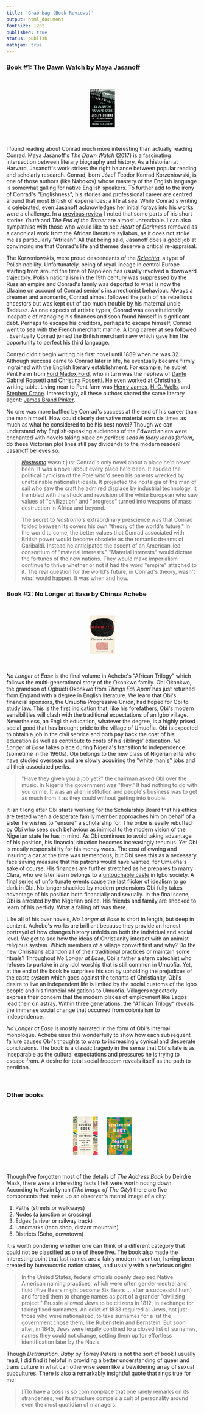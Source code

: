 ```yaml
---
title: 'Grab bag (Book Reviews)'
output: html_document
fontsize: 12pt
published: true
status: publish
mathjax: true
---
```


### Book #1: The Dawn Watch by Maya Jasanoff

<br>
<p align="center"><img src="/figures/dawn_watch.jpg" width="13%"></p>
<br>

I found reading about Conrad much more interesting than actually reading Conrad. Maya Jasanoff's *The Dawn Watch* (2017) is a fascinating intersection between literary biography and history. As a historian at Harvard, Jasanoff's work strikes the right balance between popular reading and scholarly research. Conrad, born Józef Teodor Konrad Korzeniowski, is one of those authors (like Nabokov) whose mastery of the English language is somewhat galling for native English speakers. To further add to the irony of Conrad's "Englishness", his stories and professional career are centred around that most British of experiences: a life at sea. While Conrad's writing is celebrated, even Jasanoff acknowledges her initial forays into his works were a challenge.  In a [previous review](https://bioeconometrician.github.io/winter_reads/) I noted that some parts of his short stories *Youth* and *The End of the Tether* are almost unreadable. I can also sympathise with those who would like to see *Heart of Darkness* removed as a canonical work from the African literature syllabus, as it does not strike me as particularly "African". All that being said, Jasanoff does a good job at convincing me that Conrad's life and themes deserve a critical re-appraisal. 

The Korzeniowskis, were proud descendants of the [*Szlachta*](https://en.wikipedia.org/wiki/Szlachta), a type of Polish nobility. Unfortunately, being of royal lineage in central Europe starting from around the time of Napoleon has usually involved a downward trajectory. Polish nationalism in the 19th century was suppressed by the Russian empire and Conrad's family was deported to what is now the Ukraine on account of Conrad senior's insurrectionist behaviour. Always a dreamer and a romantic, Conrad almost followed the path of his rebellious ancestors but was kept out of too much trouble by his maternal uncle Tadeusz. As one expects of artistic types, Conrad was constitutionally incapable of managing his finances and soon found himself in significant debt. Perhaps to escape his creditors, perhaps to escape himself, Conrad went to sea with the French merchant marine. A long career at sea followed . Eventually Conrad joined the British merchant navy which gave him the opportunity to perfect his third language. 

Conrad didn't begin writing his first novel until 1889 when he was 32. Although success came to Conrad later in life, he eventually became firmly ingrained with the English literary establishment. For example, he sublet Pent Farm from [Ford Madox Ford](https://en.wikipedia.org/wiki/Ford_Madox_Ford), who in turn was the nephew of [Dante Gabriel Rossetti](https://en.wikipedia.org/wiki/Dante_Gabriel_Rossetti) and [Christina Rossetti](https://en.wikipedia.org/wiki/Christina_Rossetti). He even worked at Christina's writing table. Living near to Pent farm was [Henry James](https://en.wikipedia.org/wiki/Henry_James), [H. G. Wells](https://en.wikipedia.org/wiki/H._G._Wells), and [Stephen Crane](https://en.wikipedia.org/wiki/Stephen_Crane). Interestingly, all these authors shared the same literary agent: [James Brand Pinker](https://en.wikipedia.org/wiki/James_B._Pinker).  

No one was more baffled by Conrad's success at the end of his career than the man himself. How could clearly derivative material earn six times as much as what he considered to be his best novel? Though we can understand why English-speaking audiences of the Edwardian era were enchanted with novels taking place *on perilous seas in faery lands forlorn*, do these Victorian plot lines still pay dividends to the modern reader? Jasanoff believes so.

> [*Nostromo*](https://en.wikipedia.org/wiki/Nostromo) wasn't just Conrad's only novel about a place he'd never been. It was a novel about every place he'd been. It exuded the political cynicism of the Pole who'd seen his parents wrecked by unattainable nationalist ideals. It projected the nostalgia of the man of sail who saw the craft he admired displace by industrial technology. It trembled with the shock and revulsion of the white European who saw values of "civilization" and "progress" turned into weapons of mass destruction in Africa and beyond.
> 
> The secret to *Nostromo's* extraordinary prescience was that Conrad folded between its covers his own "theory of the world's future." In the world to come, the better values that Conrad associated with British power would become obsolete as the romantic dreams of Garibaldi. Instead he anticipated the ascent of an American-led consortium of "material interests." "Material interests" would dictate the fortunes of the new nations. They would make imperialism continue to thrive whether or not it had the word "empire" attached to it. The real question for the world's future, in Conrad's theory, wasn't *what* would happen. It was when and how. 


### Book #2: No Longer at Ease by Chinua Achebe

<br>
<p align="center"><img src="/figures/no_longer.jpg" width="13%"></p>
<br>

*No Longer at Ease* is the final volume in Achebe's "African Trilogy" which follows the multi-generational story of the Okonkwo family. Obi Okonkwo, the grandson of Ogbuefi Okonkwo from *Things Fall Apart* has just returned from England with a degree in English literature. We learn that Obi's financial sponsors, the Umuofia Progressive Union, had hoped for Obi to study law. This is the first indication that, like his forefathers, Obi's modern sensibilities will clash with the traditional expectations of an Igbo village. Nevertheless, an English education, whatever the degree, is a highly prised social good that has brought pride to the village of Umuofia. Obi is expected to obtain a job in the civil service and both pay back the cost of his education as well as contribute to costs of his siblings' education. *No Longer at Ease* takes place during Nigeria's transition to independence (sometime in the 1960s). Obi belongs to the new class of Nigerian elite who have studied overseas and are slowly acquiring the "white man's" jobs and all their associated perks. 

> "Have they given you a job yet?" the chairman asked Obi over the music. In Nigeria the government was "they." It had nothing to do with you or me. It was an alien institution and people's business was to get as much from it as they could without getting into trouble.

It isn't long after Obi starts working for the Scholarship Board that his ethics are tested when a desperate family member approaches him on behalf of a sister he wishes to "ensure" a scholarship for. The bribe is easily rebuffed by Obi who sees such behaviour as inimical to the modern vision of the Nigerian state he has in mind. As Obi continues to avoid taking advantage of his position, his financial situation becomes increasingly tenuous. Yet Obi is mostly responsibility for his money woes. The cost of owning and insuring a car at the time was tremendous, but Obi sees this as a necessary face saving measure that his patrons would have wanted, for Umuofia's sake of course. His finances are further stretched as he prepares to marry Clara, who we later learn belongs to a [untouchable caste](https://en.wikipedia.org/wiki/Osu_caste_system) in Igbo society. A final series of unfortunate events cause the last flicker of idealism to go dark in Obi. No longer shackled by modern pretensions Obi fully takes advantage of his position both financially and sexually. In the final scene, Obi is arrested by the Nigerian police. His friends and family are shocked to learn of his perfidy. What a falling off was there.

Like all of his over novels, *No Longer at Ease* is short in length, but deep in content. Achebe's works are brilliant because they provide an honest portrayal of how changes history unfolds on both the individual and social level. We get to see how the ideas of Christianity interact with an animist religious system. Which members of a village convert first and why? Do the new Christians abandon all of their traditional practices or maintain some rituals? Throughout *No Longer at Ease*, Obi's father a stern catechist who refuses to partake in any idol worship that is still common in Umuofia. Yet, at the end of the book he surprises his son by upholding the prejudices of the caste system which goes against the tenants of Christianity. Obi's desire to live an independent life is limited by the social customs of the Igbo people and his financial obligations to Umuofia. Villagers repeatedly express their concern that the modern places of employment like Lagos lead their kin astray. Within three generations, the "African Trilogy" reveals the immense social change that occurred from colonialism to independence. 

*No Longer at Ease* is mostly narrated in the form of Obi's internal monologue. Achebe uses this wonderfully to show how each subsequent failure causes Obi's thoughts to warp to increasingly cynical and desperate conclusions. The book is a classic tragedy in the sense that Obi's fate is as inseparable as the cultural expectations and pressures he is trying to escape from. A desire for total social freedom reveals itself as the path to perdition. 


<br>

### Other books


<br>
<p align="center">
	<img src="/figures/address.jpg" width="13%">
	<span style="padding-left: 20px;">
	<img src="/figures/detransition.jpg" width="13%">
</p>
<br>


Though I've forgotten most of the details of *The Address Book* by Deirdre Mask, there were a interesting facts I felt were worth noting down. According to Kevin Lynch (*The Image of The City*) there are five components that make up an observer's mental image of a city:

1. Paths (streets or walkways)
2. Nodes (a junction or crossing)
3. Edges (a river or railway track)
4. Landmarks (taco shop, distant mountain)
5. Districts (Soho, downtown)

It is worth pondering whether one can think of a different category that could not be classified as one of these five. The book also made the interesting point that last names are a fairly modern invention, having been created by bureaucratic nation states, and usually with a nefarious origin:

> In the United States, federal officials openly despised Native American naming practices, which were often gender-neutral and fluid (Five Bears might become Six Bears ... after a successful hunt) and forced them to change names as part of a grander "civilizing project." Prussia allowed Jews to be citizens in 1812, in exchange for  taking fixed surnames. An edict of 1833 required all Jews, not just those who were nationalized, to take surnames for a list the government chose them, like Rubenstein and Bernstein. But soon after, in 1845, Jews were legally confined to a closed list of surnames, names they could not change, setting them up for effortless identification later by the Nazis.

Though *Detransition, Baby* by Torrey Peters is not the sort of book I usually read, I did find it helpful in providing a better understanding of queer and trans culture in what can otherwise seem like a bewildering array of sexual subcultures. There is also a remarkably insightful quote that rings true for me:

> \[T\]o have a boss is so commonplace that one rarely remarks on its strangeness, yet its structure compels a cult of personality around even the most quotidian of managers. 